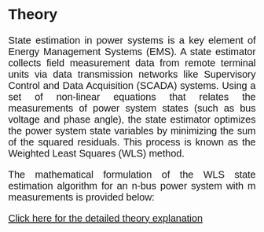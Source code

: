 
<div style="font-family: 'Nunito Sans', sans-serif; font-size: 20px;text-align: justify;">
<h2>Theory</h2> State estimation in power systems is a key element of Energy Management Systems (EMS). A state estimator collects field measurement data from remote terminal units via data transmission networks like Supervisory Control and Data Acquisition (SCADA) systems. Using a set of non-linear equations that relates the measurements of power system states (such as bus voltage and phase angle), the state estimator optimizes the power system state variables by minimizing the sum of the squared residuals. This process is known as the Weighted Least Squares (WLS) method.


The mathematical formulation of the WLS state estimation algorithm for an n-bus power system with m measurements is provided below:


<a href="docs/exp-8.pdf" target="_blank">Click here for the detailed theory explanation</a>